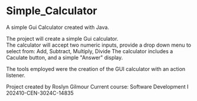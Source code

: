 # Simple_Calculator
A simple Gui Calculator created with Java.

The project will create a simple Gui calculator.  
The calculator will accept two numeric inputs, provide a drop down menu to select from:
     Add, Subtract, Multiply, Divide
The calculator includes a Caculate button, and a simple "Answer" display.

The tools employed were the creation of the GUI calculator with an action listener.

Project created by Roslyn Gilmour
Current course: 
       Software Development I
       202410-CEN-3024C-14835

